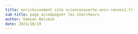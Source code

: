 ```yaml
---
title: enrichissement site scienceouverte.univ-rennes1.fr
sub-title: page accompagner les chercheurs
author: Damien Belvèze
date: 2021/10/19
---
```


